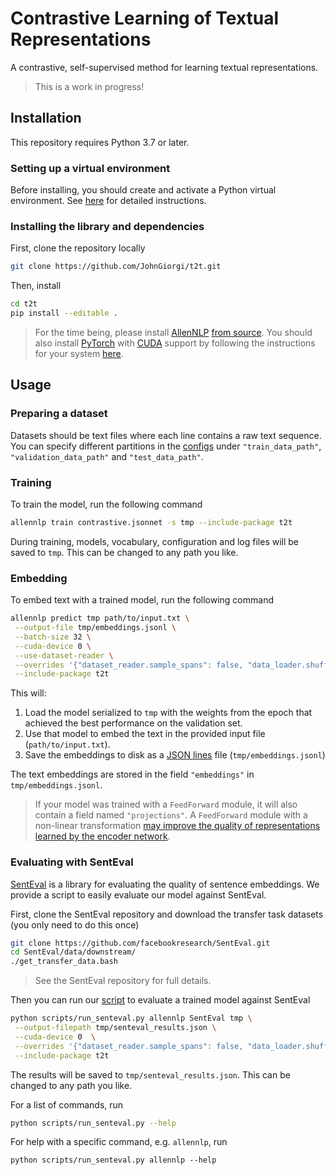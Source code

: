 # Contrastive Learning of Textual Representations

A contrastive, self-supervised method for learning textual representations.

> This is a work in progress!

## Installation

This repository requires Python 3.7 or later.

### Setting up a virtual environment

Before installing, you should create and activate a Python virtual environment. See [here](https://github.com/allenai/allennlp#installing-via-pip) for detailed instructions.

### Installing the library and dependencies

First, clone the repository locally

```bash
git clone https://github.com/JohnGiorgi/t2t.git
```

Then, install

```bash
cd t2t
pip install --editable .
```

> For the time being, please install [AllenNLP](https://github.com/allenai/allennlp) [from source](https://github.com/allenai/allennlp#installing-from-source). You should also install [PyTorch](https://pytorch.org/) with [CUDA](https://developer.nvidia.com/cuda-zone) support by following the instructions for your system [here](https://pytorch.org/get-started/locally/).

## Usage

### Preparing a dataset

Datasets should be text files where each line contains a raw text sequence. You can specify different partitions in the [configs](configs) under `"train_data_path"`, `"validation_data_path"` and `"test_data_path"`.

### Training

To train the model, run the following command

```bash
allennlp train contrastive.jsonnet -s tmp --include-package t2t
```

During training, models, vocabulary, configuration and log files will be saved to `tmp`. This can be changed to any path you like.

### Embedding

To embed text with a trained model, run the following command

```bash
allennlp predict tmp path/to/input.txt \
 --output-file tmp/embeddings.jsonl \
 --batch-size 32 \
 --cuda-device 0 \
 --use-dataset-reader \
 --overrides '{"dataset_reader.sample_spans": false, "data_loader.shuffle": false}' \
 --include-package t2t
```

This will:

1. Load the model serialized to `tmp` with the weights from the epoch that achieved the best performance on the validation set.
2. Use that model to embed the text in the provided input file (`path/to/input.txt`).
3. Save the embeddings to disk as a [JSON lines](http://jsonlines.org/) file (`tmp/embeddings.jsonl`)

The text embeddings are stored in the field `"embeddings"` in `tmp/embeddings.jsonl`.

> If your model was trained with a `FeedForward` module, it will also contain a field named `"projections"`. A `FeedForward` module with a non-linear transformation [may improve the quality of representations learned by the encoder network](https://arxiv.org/abs/2002.05709).

### Evaluating with SentEval

[SentEval](https://github.com/facebookresearch/SentEval) is a library for evaluating the quality of sentence embeddings. We provide a script to easily evaluate our model against SentEval.

First, clone the SentEval repository and download the transfer task datasets (you only need to do this once)

```bash
git clone https://github.com/facebookresearch/SentEval.git
cd SentEval/data/downstream/
./get_transfer_data.bash
```

> See the SentEval repository for full details.

Then you can run our [script](scripts/run_senteval.py) to evaluate a trained model against SentEval

```bash
python scripts/run_senteval.py allennlp SentEval tmp \
 --output-filepath tmp/senteval_results.json \
 --cuda-device 0  \
 --overrides '{"dataset_reader.sample_spans": false, "data_loader.shuffle": false}' \
 --include-package t2t
```

The results will be saved to `tmp/senteval_results.json`. This can be changed to any path you like.

For a list of commands, run

```bash
python scripts/run_senteval.py --help
```

For help with a specific command, e.g. `allennlp`, run

```
python scripts/run_senteval.py allennlp --help
```